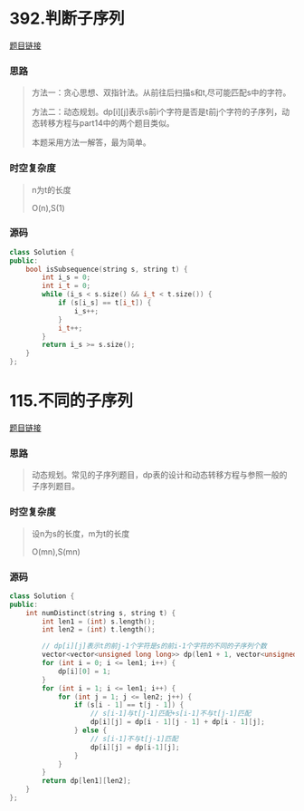 # 392.判断子序列

[题目链接](https://leetcode.cn/problems/is-subsequence/description/)

### 思路

> 方法一：贪心思想、双指针法。从前往后扫描s和t,尽可能匹配s中的字符。
>
> 方法二：动态规划。dp\[i][j]表示s前i个字符是否是t前j个字符的子序列，动态转移方程与part14中的两个题目类似。
>
> 本题采用方法一解答，最为简单。

### 时空复杂度

> n为t的长度
>
> O(n),S(1)

### 源码

```C++
class Solution {
public:
    bool isSubsequence(string s, string t) {
        int i_s = 0;
        int i_t = 0;
        while (i_s < s.size() && i_t < t.size()) {
            if (s[i_s] == t[i_t]) {
                i_s++;
            }
            i_t++;
        }
        return i_s >= s.size();
    }
};
```

# 115.不同的子序列

[题目链接](https://leetcode.cn/problems/distinct-subsequences/description/)

### 思路

> 动态规划。常见的子序列题目，dp表的设计和动态转移方程与参照一般的子序列题目。

### 时空复杂度

> 设n为s的长度，m为t的长度
>
> O(mn),S(mn)

### 源码

```C++
class Solution {
public:
    int numDistinct(string s, string t) {
        int len1 = (int) s.length();
        int len2 = (int) t.length();

        // dp[i][j]表示t的前j-1个字符是s的前i-1个字符的不同的子序列个数
        vector<vector<unsigned long long>> dp(len1 + 1, vector<unsigned long long>(len2 + 1, 0));
        for (int i = 0; i <= len1; i++) {
            dp[i][0] = 1;
        }
        for (int i = 1; i <= len1; i++) {
            for (int j = 1; j <= len2; j++) {
                if (s[i - 1] == t[j - 1]) {
                    // s[i-1]与t[j-1]匹配+s[i-1]不与t[j-1]匹配
                    dp[i][j] = dp[i - 1][j - 1] + dp[i - 1][j];
                } else {
                    // s[i-1]不与t[j-1]匹配
                    dp[i][j] = dp[i-1][j];
                }
            }
        }
        return dp[len1][len2];
    }
};
```

